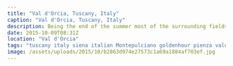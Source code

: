 ```yaml
---
title: "Val d'Orcia, Tuscany, Italy"
caption: "Val d'Orcia, Tuscany, Italy"
description: Being the end of the summer most of the surrounding fields we're no longer luscious green but barren and ploughed ready for next year. A little low-light gives a little contrast to the fields."
date: 2015-10-09T08:31Z
location: "Val d'Orcia"
tags: "tuscany italy siena italian Montepulciano goldenhour pienza valdorcia"
image: /assets/uploads/2015/10/b2863d974e27573c1a69a1884af703ef.jpg
---
```


